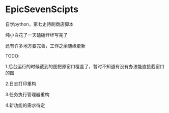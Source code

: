 # EpicSevenScipts
自学python，第七史诗刷商店脚本

纯小白花了一天磕磕绊绊写完了

还有许多地方要完善，工作之余随缘更新

TODO:

1.后台运行的时候截到的图把原窗口覆盖了，暂时不知道有没有办法能直接截窗口的图

2.日志打印重构

3.任务执行管理器重构

4.新功能的需求待定
